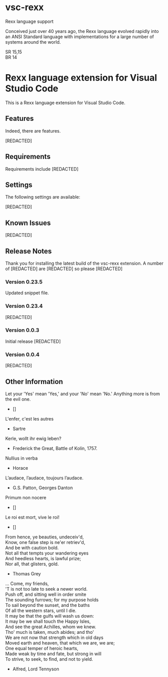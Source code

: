 # vsc-rexx
Rexx language support

Conceived just over 40 years ago, the Rexx language evolved rapidly into an ANSI Standard language with implementations for a large number of systems around the world.

SR 15,15<br>
BR 14

# Rexx language extension for Visual Studio Code

This is a Rexx language extension for Visual Studio Code.

## Features

Indeed, there are features.

[REDACTED]

## Requirements

Requirements include [REDACTED]

## Settings

The following settings are available:

[REDACTED]

## Known Issues

[REDACTED]

## Release Notes

Thank you for installing the latest build of the vsc-rexx extension. A number of [REDACTED] are [REDACTED] so please [REDACTED]

### Version 0.23.5

Updated snippet file.

### Version 0.23.4

[REDACTED]

### Version 0.0.3

Initial release [REDACTED]

### Version 0.0.4

[REDACTED]

## Other Information

Let your 'Yes' mean 'Yes,' and your 'No' mean 'No.' Anything more is from the evil one.
 - []

L'enfer, c'est les autres
 - Sartre

Kerle, wollt ihr ewig leben?
 - Frederick the Great, Battle of Kolín, 1757.

Nullius in verba
 - Horace

L’audace, l’audace, toujours l’audace.
 - G.S. Patton, Georges Danton

Primum non nocere
 - []

Le roi est mort, vive le roi!
 - []

From hence, ye beauties, undeceiv'd,<br>
Know, one false step is ne'er retriev'd,<br>
And be with caution bold. <br>
Not all that tempts your wandering eyes <br>
And heedless hearts, is lawful prize; <br>
Nor all, that glisters, gold.<br>
 - Thomas Grey

... Come, my friends, <br>
'T is not too late to seek a newer world. <br>
Push off, and sitting well in order smite <br>
The sounding furrows; for my purpose holds <br>
To sail beyond the sunset, and the baths <br>
Of all the western stars, until I die. <br>
It may be that the gulfs will wash us down:<br> 
It may be we shall touch the Happy Isles, <br>
And see the great Achilles, whom we knew. <br>
Tho' much is taken, much abides; and tho' <br>
We are not now that strength which in old days <br>
Moved earth and heaven, that which we are, we are; <br>
One equal temper of heroic hearts, <br> 
Made weak by time and fate, but strong in will <br>
To strive, to seek, to find, and not to yield. <br>
 - Alfred, Lord Tennyson 
